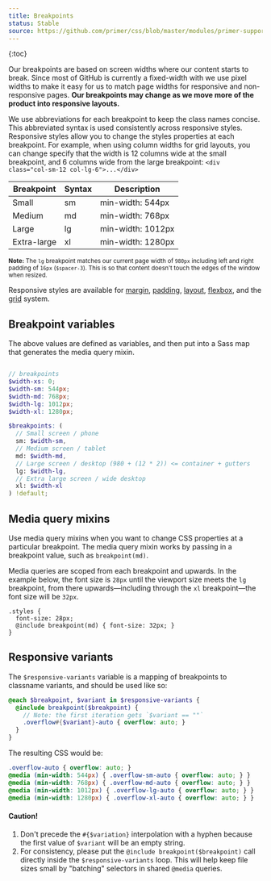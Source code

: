 ```yaml
---
title: Breakpoints
status: Stable
source: https://github.com/primer/css/blob/master/modules/primer-support/lib/mixins/layout.scss
---
```


{:toc}

Our breakpoints are based on screen widths where our content starts to break. Since most of GitHub is currently a fixed-width with we use pixel widths to make it easy for us to match page widths for responsive and non-responsive pages. **Our breakpoints may change as we move more of the product into responsive layouts.**

We use abbreviations for each breakpoint to keep the class names concise. This abbreviated syntax is used consistently across responsive styles. Responsive styles allow you to change the styles properties at each breakpoint. For example, when using column widths for grid layouts, you can change specify that the width is 12 columns wide at the small breakpoint, and 6 columns wide from the large breakpoint: `<div class="col-sm-12 col-lg-6">...</div>`

| Breakpoint | Syntax | Description |
| --- | --- | --- |
| Small | sm | min-width: 544px |
| Medium | md | min-width: 768px |
| Large | lg | min-width: 1012px |
| Extra-large | xl | min-width: 1280px |

<small>**Note:** The `lg` breakpoint matches our current page width of `980px` including left and right padding of `16px` (`$spacer-3`). This is so that content doesn't touch the edges of the window when resized.</small>

Responsive styles are available for [margin](../../utilities/margin/#responsive-margins), [padding](../../utilities/padding#responsive-padding), [layout](../../utilities/layout), [flexbox](../../utilities/flexbox#responsive-flex-utilities), and the [grid](../../objects/grid#responsive-grids) system.

## Breakpoint variables

The above values are defined as variables, and then put into a Sass map that generates the media query mixin.

```scss

// breakpoints
$width-xs: 0;
$width-sm: 544px;
$width-md: 768px;
$width-lg: 1012px;
$width-xl: 1280px;

$breakpoints: (
  // Small screen / phone
  sm: $width-sm,
  // Medium screen / tablet
  md: $width-md,
  // Large screen / desktop (980 + (12 * 2)) <= container + gutters
  lg: $width-lg,
  // Extra large screen / wide desktop
  xl: $width-xl
) !default;

```

## Media query mixins
Use media query mixins when you want to change CSS properties at a particular breakpoint. The media query mixin works by passing in a breakpoint value, such as `breakpoint(md)`.

Media queries are scoped from each breakpoint and upwards. In the example below, the font size is `28px` until the viewport size meets the `lg` breakpoint, from there upwards—including through the `xl` breakpoint—the font size will be `32px`.

```
.styles {
  font-size: 28px;
  @include breakpoint(md) { font-size: 32px; }
}
```

## Responsive variants
The `$responsive-variants` variable is a mapping of breakpoints to classname variants, and should be used like so:

```scss
@each $breakpoint, $variant in $responsive-variants {
  @include breakpoint($breakpoint) {
    // Note: the first iteration gets `$variant == ""`
    .overflow#{$variant}-auto { overflow: auto; }
  }
}
```

The resulting CSS would be:

```css
.overflow-auto { overflow: auto; }
@media (min-width: 544px) { .overflow-sm-auto { overflow: auto; } }
@media (min-width: 768px) { .overflow-md-auto { overflow: auto; } }
@media (min-width: 1012px) { .overflow-lg-auto { overflow: auto; } }
@media (min-width: 1280px) { .overflow-xl-auto { overflow: auto; } }
```

#### Caution!
1. Don't precede the `#{$variation}` interpolation with a hyphen because the first value of `$variant` will be an empty string.
1. For consistency, please put the `@include breakpoint($breakpoint)` call directly inside the `$responsive-variants` loop. This will help keep file sizes small by "batching" selectors in shared `@media` queries.
